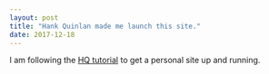 ```yaml
---
layout: post
title: "Hank Quinlan made me launch this site."
date: 2017-12-18
---
```


I am following the [HQ tutorial](http://jmcglone.com/guides/github-pages/) to get a personal site up and running.